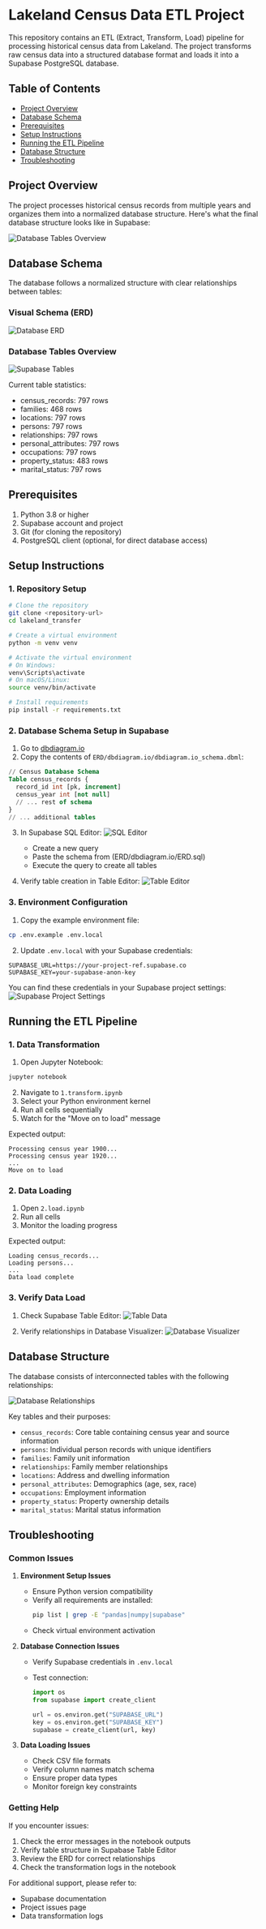 # Lakeland Census Data ETL Project

This repository contains an ETL (Extract, Transform, Load) pipeline for processing historical census data from Lakeland. The project transforms raw census data into a structured database format and loads it into a Supabase PostgreSQL database.

## Table of Contents

- [Project Overview](#project-overview)
- [Database Schema](#database-schema)
- [Prerequisites](#prerequisites)
- [Setup Instructions](#setup-instructions)
- [Running the ETL Pipeline](#running-the-etl-pipeline)
- [Database Structure](#database-structure)
- [Troubleshooting](#troubleshooting)

## Project Overview

The project processes historical census records from multiple years and organizes them into a normalized database structure. Here's what the final database structure looks like in Supabase:

![Database Tables Overview](ERD/dbdiagram.io/ERD.svg) 

## Database Schema

The database follows a normalized structure with clear relationships between tables:

### Visual Schema (ERD)

![Database ERD](ERD/dbdiagram.io/ERD.png) 

### Database Tables Overview

![Supabase Tables](ERD/supabase/supabase_tables.png) 

Current table statistics:

- census_records: 797 rows
- families: 468 rows
- locations: 797 rows
- persons: 797 rows
- relationships: 797 rows
- personal_attributes: 797 rows
- occupations: 797 rows
- property_status: 483 rows
- marital_status: 797 rows

## Prerequisites

1. Python 3.8 or higher
2. Supabase account and project
3. Git (for cloning the repository)
4. PostgreSQL client (optional, for direct database access)

## Setup Instructions

### 1. Repository Setup

```bash
# Clone the repository
git clone <repository-url>
cd lakeland_transfer

# Create a virtual environment
python -m venv venv

# Activate the virtual environment
# On Windows:
venv\Scripts\activate
# On macOS/Linux:
source venv/bin/activate

# Install requirements
pip install -r requirements.txt
```

### 2. Database Schema Setup in Supabase

1. Go to [dbdiagram.io](https://dbdiagram.io)
2. Copy the contents of `ERD/dbdiagram.io/dbdiagram.io_schema.dbml`:

```sql
// Census Database Schema
Table census_records {
  record_id int [pk, increment]
  census_year int [not null]
  // ... rest of schema
}
// ... additional tables
```

3. In Supabase SQL Editor:
   ![SQL Editor](ERD/supabase/supabase_sql_editor.png)

   - Create a new query
   - Paste the schema from (ERD/dbdiagram.io/ERD.sql)
   - Execute the query to create all tables

4. Verify table creation in Table Editor:
   ![Table Editor](ERD/supabase/supabase_table_editor.png)

### 3. Environment Configuration

1. Copy the example environment file:

```bash
cp .env.example .env.local
```

2. Update `.env.local` with your Supabase credentials:

```plaintext
SUPABASE_URL=https://your-project-ref.supabase.co
SUPABASE_KEY=your-supabase-anon-key
```

You can find these credentials in your Supabase project settings:
![Supabase Project Settings](ERD/supabase/supabase_vizualizer.png)

## Running the ETL Pipeline

### 1. Data Transformation

1. Open Jupyter Notebook:

```bash
jupyter notebook
```

2. Navigate to `1.transform.ipynb`
3. Select your Python environment kernel
4. Run all cells sequentially
5. Watch for the "Move on to load" message

Expected output:

```
Processing census year 1900...
Processing census year 1920...
...
Move on to load
```

### 2. Data Loading

1. Open `2.load.ipynb`
2. Run all cells
3. Monitor the loading progress

Expected output:

```
Loading census_records...
Loading persons...
...
Data load complete
```

### 3. Verify Data Load

1. Check Supabase Table Editor:
   ![Table Data](ERD/supabase/supabase_table_editor.png)

2. Verify relationships in Database Visualizer:
   ![Database Visualizer](ERD/supabase/supabase_vizualizer.png)

## Database Structure

The database consists of interconnected tables with the following relationships:

![Database Relationships](ERD/dbdiagram.io/ERD.svg)

Key tables and their purposes:

- `census_records`: Core table containing census year and source information
- `persons`: Individual person records with unique identifiers
- `families`: Family unit information
- `relationships`: Family member relationships
- `locations`: Address and dwelling information
- `personal_attributes`: Demographics (age, sex, race)
- `occupations`: Employment information
- `property_status`: Property ownership details
- `marital_status`: Marital status information

## Troubleshooting

### Common Issues

1. **Environment Setup Issues**

   - Ensure Python version compatibility
   - Verify all requirements are installed:
     ```bash
     pip list | grep -E "pandas|numpy|supabase"
     ```
   - Check virtual environment activation

2. **Database Connection Issues**

   - Verify Supabase credentials in `.env.local`
   - Test connection:

     ```python
     import os
     from supabase import create_client

     url = os.environ.get("SUPABASE_URL")
     key = os.environ.get("SUPABASE_KEY")
     supabase = create_client(url, key)
     ```

3. **Data Loading Issues**
   - Check CSV file formats
   - Verify column names match schema
   - Ensure proper data types
   - Monitor foreign key constraints

### Getting Help

If you encounter issues:

1. Check the error messages in the notebook outputs
2. Verify table structure in Supabase Table Editor
3. Review the ERD for correct relationships
4. Check the transformation logs in the notebook

For additional support, please refer to:

- Supabase documentation
- Project issues page
- Data transformation logs
